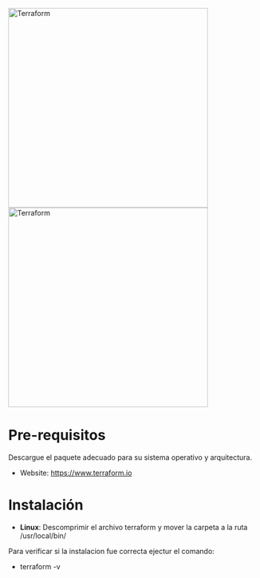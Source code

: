 
<img alt="Terraform" src="https://cdn.rawgit.com/hashicorp/terraform-website/master/content/source/assets/images/logo-hashicorp.svg"
 width="400px" high="200xp">    <img alt="Terraform" src="https://www.paradigmadigital.com/wp-content/uploads/2015/03/CloudPlatform_HorizontalLockup.png"
 width="400px" high="200xp">


Pre-requisitos 
=============

Descargue el paquete adecuado para su sistema operativo y arquitectura.

- Website: https://www.terraform.io

Instalación  
=============
 
 - **Linux**: Descomprimir el archivo terraform y mover la carpeta a la ruta /usr/local/bin/


 Para verificar si la instalacion fue correcta ejectur el comando:

 - terraform -v 

 
 

```

 

